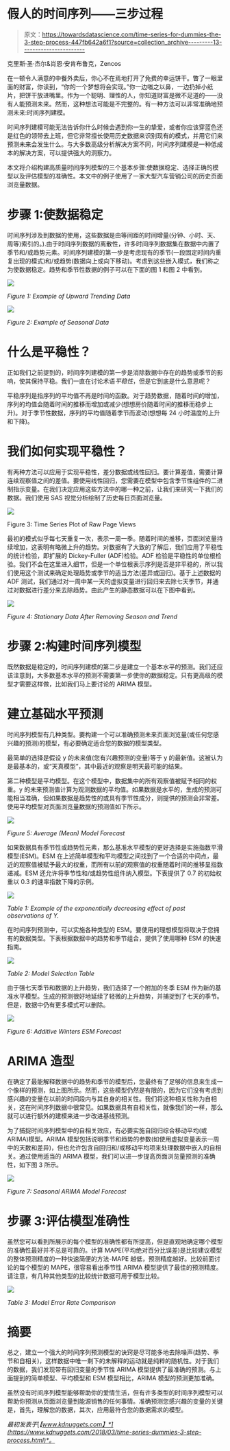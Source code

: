 # 假人的时间序列——三步过程

> 原文：<https://towardsdatascience.com/time-series-for-dummies-the-3-step-process-447fb642a6f1?source=collection_archive---------13----------------------->

克里斯·圣·杰尔&肖恩·安肯布鲁克，Zencos

在一顿令人满意的中餐外卖后，你心不在焉地打开了免费的幸运饼干。瞥了一眼里面的财富，你读到，“你的一个梦想将会实现。”你一边嗤之以鼻，一边扔掉小纸片，把饼干放进嘴里。作为一个聪明、理性的人，你知道财富是微不足道的——没有人能预测未来。然而，这种想法可能是不完整的。有一种方法可以非常准确地预测未来:时间序列建模。

时间序列建模可能无法告诉你什么时候会遇到你一生的挚爱，或者你应该穿蓝色还是红色的领带去上班，但它非常擅长使用历史数据来识别现有的模式，并用它们来预测未来会发生什么。与大多数高级分析解决方案不同，时间序列建模是一种低成本的解决方案，可以提供强大的洞察力。

本文将介绍构建高质量时间序列模型的三个基本步骤:使数据稳定、选择正确的模型以及评估模型的准确性。本文中的例子使用了一家大型汽车营销公司的历史页面浏览量数据。

# 步骤 1:使数据稳定

时间序列涉及到数据的使用，这些数据是由等间距的时间增量(分钟、小时、天、周等)索引的。).由于时间序列数据的离散性，许多时间序列数据集在数据中内置了季节和/或趋势元素。时间序列建模的第一步是考虑现有的季节(一段固定时间内重复出现的模式)和/或趋势(数据向上或向下移动)。考虑到这些嵌入模式，我们称之为使数据稳定。趋势和季节性数据的例子可以在下面的图 1 和图 2 中看到。

![](img/e2e979c17bf6199dca52641edff65f9d.png)

*Figure 1: Example of Upward Trending Data*

![](img/fc0c28f3209eadab73e8f7dfaf70d388.png)

*Figure 2: Example of Seasonal Data*

# 什么是平稳性？

正如我们之前提到的，时间序列建模的第一步是消除数据中存在的趋势或季节的影响，使其保持平稳。我们一直在讨论术语*平稳性*，但是它到底是什么意思呢？

平稳序列是指序列的平均值不再是时间的函数。对于趋势数据，随着时间的增加，序列的均值会随着时间的推移而增加或减少(想想房价随着时间的推移而稳步上升)。对于季节性数据，序列的平均值随着季节而波动(想想每 24 小时温度的上升和下降)。

# 我们如何实现平稳性？

有两种方法可以应用于实现平稳性，差分数据或线性回归。要计算差值，需要计算连续观察值之间的差值。要使用线性回归，您需要在模型中包含季节性组件的二进制指示变量。在我们决定应用这些方法中的哪一种之前，让我们来研究一下我们的数据。我们使用 SAS 视觉分析绘制了历史每日页面浏览量。

![](img/9efb0492eada276deb939877613c943a.png)

Figure 3: Time Series Plot of Raw Page Views

最初的模式似乎每七天重复一次，表示一周一季。随着时间的推移，页面浏览量持续增加，这表明有略微上升的趋势。对数据有了大致的了解后，我们应用了平稳性的统计检验，即扩展的 Dickey-Fuller (ADF)检验。ADF 检验是平稳性的单位根检验。我们不会在这里进入细节，但是一个单位根表示序列是否是非平稳的，所以我们使用这个测试来确定处理趋势或季节的适当方法(差异或回归)。基于上述数据的 ADF 测试，我们通过对一周中某一天的虚拟变量进行回归来去除七天季节，并通过对数据进行差分来去除趋势。由此产生的静态数据可以在下图中看到。

![](img/412e963e54f35a556f9ca33940f19e6b.png)

*Figure 4: Stationary Data After Removing Season and Trend*

# 步骤 2:构建时间序列模型

既然数据是稳定的，时间序列建模的第二步是建立一个基本水平的预测。我们还应该注意到，大多数基本水平的预测不需要第一步使你的数据稳定。只有更高级的模型才需要这样做，比如我们马上要讨论的 ARIMA 模型。

# 建立基础水平预测

时间序列模型有几种类型。要构建一个可以准确预测未来页面浏览量(或任何您感兴趣的预测)的模型，有必要确定适合您的数据的模型类型。

最简单的选择是假设 y 的未来值(您有兴趣预测的变量)等于 y 的最新值。这被认为是最基本的，或“天真模型”，其中最近的观察是明天最可能的结果。

第二种模型是平均模型。在这个模型中，数据集中的所有观察值被赋予相同的权重。y 的未来预测值计算为观测数据的平均值。如果数据是水平的，生成的预测可能相当准确，但如果数据是趋势性的或具有季节性成分，则提供的预测会非常差。使用平均模型对页面浏览量数据的预测值如下所示。

![](img/64572931a6a14a5abe4435fdf3db97bf.png)

*Figure 5: Average (Mean) Model Forecast*

如果数据具有季节性或趋势性元素，那么基准水平模型的更好选择是实施指数平滑模型(ESM)。ESM 在上述简单模型和平均模型之间找到了一个合适的中间点，最近的观察值被赋予最大的权重，而所有以前的观察值的权重随着时间的推移呈指数递减。ESM 还允许将季节性和/或趋势性组件纳入模型。下表提供了 0.7 的初始权重以 0.3 的速率指数下降的示例。

![](img/10f14af9fce4013faca4d35ca898b59a.png)

*Table 1: Example of the exponentially decreasing effect of past observations of Y.*

在时间序列预测中，可以实施各种类型的 ESM。要使用的理想模型将取决于您拥有的数据类型。下表根据数据中的趋势和季节组合，提供了使用哪种 ESM 的快速指南。

![](img/96d7241a03a9ac0df22bbb0ba15e3504.png)

*Table 2: Model Selection Table*

由于强七天季节和数据的上升趋势，我们选择了一个附加的冬季 ESM 作为新的基准水平模型。生成的预测很好地延续了轻微的上升趋势，并捕捉到了七天的季节。但是，数据中仍有更多模式可以删除。

![](img/87e5e4c34a103e0e3e149f27b23688e8.png)

*Figure 6: Additive Winters ESM Forecast*

# ARIMA 造型

在确定了最能解释数据中的趋势和季节的模型后，您最终有了足够的信息来生成一个像样的预测，如上图所示。然而，这些模型仍然是有限的，因为它们没有考虑到感兴趣的变量在以前的时间段内与其自身的相关性。我们将这种相关性称为自相关，这在时间序列数据中很常见。如果数据具有自相关性，就像我们的一样，那么就可以进行额外的建模来进一步改进基线预测。

为了捕捉时间序列模型中的自相关效应，有必要实施自回归综合移动平均(或 ARIMA)模型。ARIMA 模型包括说明季节和趋势的参数(如使用虚拟变量表示一周中的天数和差异)，但也允许包含自回归和/或移动平均项来处理数据中嵌入的自相关。通过使用适当的 ARIMA 模型，我们可以进一步提高页面浏览量预测的准确性，如下图 3 所示。

![](img/b8a8b3603ab0b8ce7d8a94820d54aa86.png)

*Figure 7: Seasonal ARIMA Model Forecast*

# 步骤 3:评估模型准确性

虽然您可以看到所展示的每个模型的准确性都有所提高，但是直观地确定哪个模型的准确性最好并不总是可靠的。计算 MAPE(平均绝对百分比误差)是比较建议模型的整体预测精度的一种快速简便的方法-MAPE 越低，预测精度越好。比较前面讨论的每个模型的 MAPE，很容易看出季节性 ARIMA 模型提供了最佳的预测精度。请注意，有几种其他类型的比较统计数据可用于模型比较。

![](img/e9f359af05d5acd3ea5d26b44c9c4374.png)

*Table 3: Model Error Rate Comparison*

# 摘要

总之，建立一个强大的时间序列预测模型的诀窍是尽可能多地去除噪声(趋势、季节和自相关)，这样数据中唯一剩下的未解释的运动就是纯粹的随机性。对于我们的数据，我们发现带有回归变量的季节性 ARIMA 模型提供了最准确的预测。与上面提到的简单模型、平均模型和 ESM 模型相比，ARIMA 模型的预测更加准确。

虽然没有时间序列模型能够帮助你的爱情生活，但有许多类型的时间序列模型可以帮助你预测从页面浏览量到能源销售的任何事情。准确预测您感兴趣的变量的关键是，首先，理解您的数据，其次，应用最符合您的数据需求的模型。

*最初发表于*[*【www.kdnuggets.com】*](https://www.kdnuggets.com/2018/03/time-series-dummies-3-step-process.html)*。*